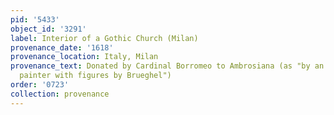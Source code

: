 ```yaml
---
pid: '5433'
object_id: '3291'
label: Interior of a Gothic Church (Milan)
provenance_date: '1618'
provenance_location: Italy, Milan
provenance_text: Donated by Cardinal Borromeo to Ambrosiana (as "by an excellent Flemish
  painter with figures by Brueghel")
order: '0723'
collection: provenance
---
```

